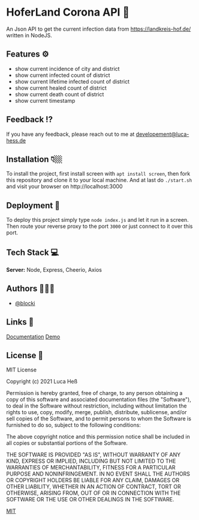 
# HoferLand Corona API 🦠

An Json API to get the current infection data from https://landkreis-hof.de/ written in NodeJS.


## Features ⚙️

- show current incidence of city and district
- show current infected count of district
- show current lifetime infected count of district
- show current healed count of district
- show current death count of district
- show current timestamp


## Feedback ⁉️

If you have any feedback, please reach out to me at developement@luca-hess.de


## Installation 👇🏼

To install the project, first install screen with `apt install screen`, then fork this repository and clone it to your local machine. And at last do `./start.sh` and visit your browser on http://localhost:3000
## Deployment 🏹

To deploy this project simply type `node index.js` and let it run in a screen. Then route your reverse proxy to the port `3000` or just connect to it over this port.


## Tech Stack 💻

**Server:** Node, Express, Cheerio, Axios


## Authors 🙇🏽‍♂️

- [@blocki](https://luca-hess.de/)


## Links 🔗

[Documentation](https://wiki.hoferlandstrikesback.de/website/corona-api)
[Demo](https://api.hoferlandstrikesback.de/v1/hofland/corona)

## License 📜
MIT License

Copyright (c) 2021 Luca Heß

Permission is hereby granted, free of charge, to any person obtaining a copy
of this software and associated documentation files (the "Software"), to deal
in the Software without restriction, including without limitation the rights
to use, copy, modify, merge, publish, distribute, sublicense, and/or sell
copies of the Software, and to permit persons to whom the Software is
furnished to do so, subject to the following conditions:

The above copyright notice and this permission notice shall be included in all
copies or substantial portions of the Software.

THE SOFTWARE IS PROVIDED "AS IS", WITHOUT WARRANTY OF ANY KIND, EXPRESS OR
IMPLIED, INCLUDING BUT NOT LIMITED TO THE WARRANTIES OF MERCHANTABILITY,
FITNESS FOR A PARTICULAR PURPOSE AND NONINFRINGEMENT. IN NO EVENT SHALL THE
AUTHORS OR COPYRIGHT HOLDERS BE LIABLE FOR ANY CLAIM, DAMAGES OR OTHER
LIABILITY, WHETHER IN AN ACTION OF CONTRACT, TORT OR OTHERWISE, ARISING FROM,
OUT OF OR IN CONNECTION WITH THE SOFTWARE OR THE USE OR OTHER DEALINGS IN THE
SOFTWARE.

[MIT](https://choosealicense.com/licenses/mit/)

